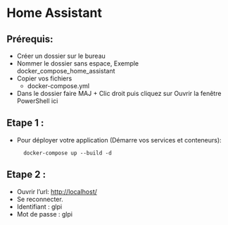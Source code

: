 # Home Assistant

## Prérequis:
- Créer un dossier sur le bureau
- Nommer le dossier sans espace, Exemple docker_compose_home_assistant
- Copier vos fichiers
   - docker-compose.yml
- Dans le dossier faire MAJ + Clic droit puis cliquez sur Ouvrir la fenêtre PowerShell ici

## Etape 1 :
- Pour déployer votre application (Démarre vos services et conteneurs):

        docker-compose up --build -d

## Etape 2 :
* Ouvrir l’url:  [ http://localhost/](http://localhost:8123)
* Se reconnecter.
* Identifiant : glpi
* Mot de passe : glpi
